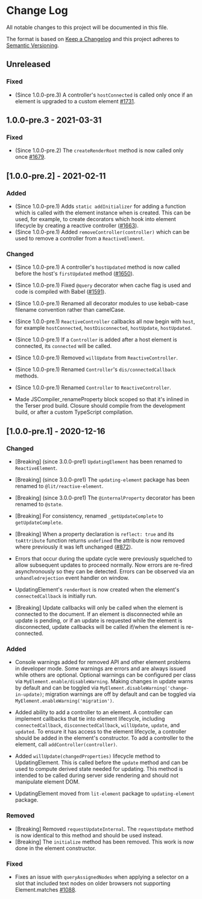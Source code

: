 # Change Log

All notable changes to this project will be documented in this file.

The format is based on [Keep a Changelog](http://keepachangelog.com/)
and this project adheres to [Semantic Versioning](http://semver.org/).

<!--
   PRs should document their user-visible changes (if any) in the
   Unreleased section, uncommenting the header as necessary.
-->

<!-- ## [x.y.z] - YYYY-MM-DD -->
<!-- ## Unreleased -->
<!-- ### Changed -->
<!-- ### Added -->
<!-- ### Removed -->
<!-- ### Fixed -->

## Unreleased

### Fixed

- (Since 1.0.0-pre.3) A controller's `hostConnected` is called only once if an element is upgraded to a custom element [#1731](https://github.com/Polymer/lit-html/issues/1731).

## 1.0.0-pre.3 - 2021-03-31

### Fixed

- (Since 1.0.0-pre.2) The `createRenderRoot` method is now called only once [#1679](https://github.com/Polymer/lit-html/issues/1679).

## [1.0.0-pre.2] - 2021-02-11

### Added

- (Since 1.0.0-pre.1) Adds `static addInitializer` for adding a function which is called with the element instance when is created. This can be used, for example, to create decorators which hook into element lifecycle by creating a reactive controller ([#1663](https://github.com/Polymer/lit-html/issues/1663)).
- (Since 1.0.0-pre.1) Added `removeController(controller)` which can be used to remove a controller from a `ReactiveElement`.

### Changed

- (Since 1.0.0-pre.1) A controller's `hostUpdated` method is now called before the host's `firstUpdated` method ([#1650](https://github.com/Polymer/lit-html/issues/1650)).
- (Since 1.0.0-pre.1) Fixed `@query` decorator when cache flag is used and code is compiled with Babel ([#1591](https://github.com/Polymer/lit-html/pull/1591)).

- (Since 1.0.0-pre.1) Renamed all decorator modules to use kebab-case filename convention rather than camelCase.
- (Since 1.0.0-pre.1) `ReactiveController` callbacks all now begin with `host`, for example `hostConnected`, `hostDisconnected`, `hostUpdate`, `hostUpdated`.
- (Since 1.0.0-pre.1) If a `Controller` is added after a host element is connected, its `connected` will be called.
- (Since 1.0.0-pre.1) Removed `willUpdate` from `ReactiveController`.
- (Since 1.0.0-pre.1) Renamed `Controller`'s `dis/connectedCallback` methods.
- (Since 1.0.0-pre.1) Renamed `Controller` to `ReactiveController`.
- Made JSCompiler_renameProperty block scoped so that it's inlined in the Terser prod build. Closure should compile from the development build, or after a custom TypeScript compilation.

## [1.0.0-pre.1] - 2020-12-16

### Changed

- [Breaking] (since 3.0.0-pre1) `UpdatingElement` has been renamed to `ReactiveElement`.
- [Breaking] (since 3.0.0-pre1) The `updating-element` package has been renamed to `@lit/reactive-element`.
- [Breaking] (since 3.0.0-pre1) The `@internalProperty` decorator has been renamed to `@state`.
- [Breaking] For consistency, renamed `_getUpdateComplete` to `getUpdateComplete`.
- [Breaking] When a property declaration is `reflect: true` and its `toAttribute` function returns `undefined` the attribute is now removed where previously it was left unchanged ([#872](https://github.com/Polymer/lit-element/issues/872)).
- Errors that occur during the update cycle were previously squelched to allow subsequent updates to proceed normally. Now errors are re-fired asynchronously so they can be detected. Errors can be observed via an `unhandledrejection` event handler on window.

- UpdatingElement's `renderRoot` is now created when the element's `connectedCallback` is initially run.

- [Breaking] Update callbacks will only be called when the element is connected
  to the document. If an element is disconnected while an update is pending, or
  if an update is requested while the element is disconnected, update callbacks
  will be called if/when the element is re-connected.

### Added

- Console warnings added for removed API and other element problems in developer mode. Some warnings are errors and are always issued while others are optional. Optional warnings can be configured per class via `MyElement.enable/disableWarning`. Making changes in update warns by default and can be toggled via `MyElement.disableWarning('change-in-update)`; migration warnings are off by default and can be toggled via `MyElement.enableWarning('migration')`.

- Added ability to add a controller to an element. A controller can implement callbacks that tie into element lifecycle, including `connectedCallback`, `disconnectedCallback`, `willUpdate`, `update`, and `updated`. To ensure it has access to the element lifecycle, a controller should be added in the element's constructor. To add a controller to the element, call `addController(controller)`.

- Added `willUpdate(changedProperties)` lifecycle method to UpdatingElement. This is called before the `update` method and can be used to compute derived state needed for updating. This method is intended to be called during server side rendering and should not manipulate element DOM.

- UpdatingElement moved from `lit-element` package to `updating-element` package.

### Removed

- [Breaking] Removed `requestUpdateInternal`. The `requestUpdate` method is now identical to this method and should be used instead.
- [Breaking] The `initialize` method has been removed. This work is now done in the element constructor.

### Fixed

- Fixes an issue with `queryAssignedNodes` when applying a selector on a slot that included text nodes on older browsers not supporting Element.matches [#1088](https://github.com/Polymer/lit-element/issues/1088).
